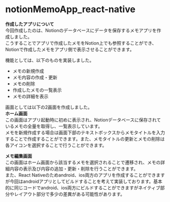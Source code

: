 # notionMemoApp_react-native
**作成したアプリについて**  
今回作成したのは、Notionのデータベースにデータを保存するメモアプリを作成しました。  
こうすることでアプリで作成したメモをNotion上でも参照することができ、Notionで作成したメモをアプリ側で表示させることができます。

機能としては、以下のものを実装しました。
- メモの新規作成
- メモ内容の作成・更新
- メモの削除
- 作成したメモの一覧表示
- メモの詳細を表示

画面としては以下の2画面を作成しました。  
**ホーム画面**  
この画面はアプリ起動時に初めに表示され、Notionデータベースに保存されているメモの全量を取得し、一覧表示しています。  
メモを新規作成する場合は画面下部のテキストボックスからメモタイトルを入力することで作成することができます。また、メモタイトルの更新とメモの削除は各アイコンを選択することで行うことができます。  

**メモ編集画面**  
この画面はホーム画面から該当するメモを選択されることで遷移され、メモの詳細内容の表示及び内容の追加・更新・削除を行うことができます。  
また、React Nativeのためandroid、ios両方のアプリを作成することができますが今回はandroidアプリとしてビルドすることを考えて実装しております。基本的に同じコードでandroid、ios両方にビルドすることができますがネイティブ部分やレイアウト部分で多少の差異がある可能性があります。
